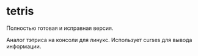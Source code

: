 # tetris

Полностью готовая и исправная версия.

Аналог тэтриса на консоли для линукс. Использует curses для вывода информации.
